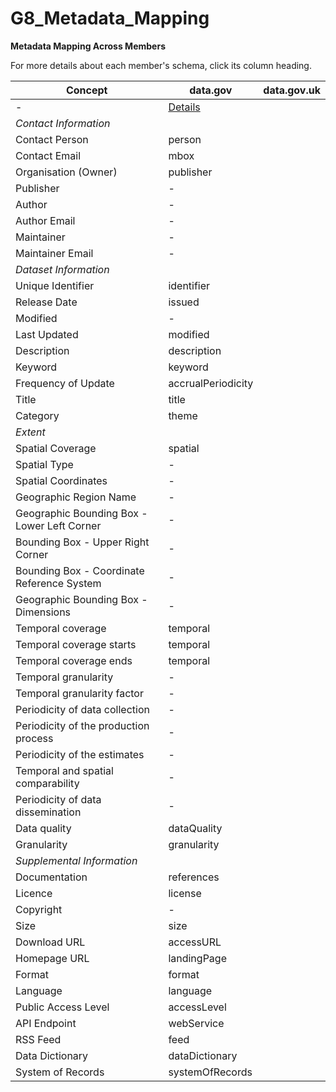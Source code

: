 G8_Metadata_Mapping
===================

**Metadata Mapping Across Members**

For more details about each member's schema, click its column heading.

Concept | data.gov | data.gov.uk
------- | -------- | -----------
- | [Details](/USmetadata.md) | 
*Contact Information* | |
Contact Person | person | 
Contact Email | mbox | 
Organisation (Owner) | publisher | 
Publisher | - |
Author | - |
Author Email | - |
Maintainer | - |
Maintainer Email | - |
*Dataset Information* | |
Unique Identifier | identifier |
Release Date | issued | 
Modified | - |
Last Updated | modified | 
Description | description | 
Keyword | keyword | 
Frequency of Update | accrualPeriodicity |
Title | title | 
Category | theme |
*Extent* | |
Spatial Coverage | spatial |
Spatial Type | - |
Spatial Coordinates | - |
Geographic Region  Name | - |
Geographic Bounding Box - Lower Left Corner | - |
Bounding Box - Upper Right Corner   | - |
Bounding Box - Coordinate Reference System | - |  
Geographic Bounding Box - Dimensions   | - |
Temporal coverage | temporal |
Temporal coverage starts  | temporal |
Temporal coverage ends | temporal |
Temporal granularity | - |
Temporal granularity factor | - |
Periodicity of data collection | - |
Periodicity of the production process | - |
Periodicity of the estimates | - |
Temporal and spatial comparability | - |
Periodicity of data dissemination | - |
Data quality | dataQuality |
Granularity | granularity |
*Supplemental Information* | |
Documentation | references |  
Licence | license | 
Copyright | - |
Size | size | 
Download URL | accessURL |
Homepage URL | landingPage |
Format | format |
Language | language |
Public Access Level | accessLevel | 
API Endpoint | webService |
RSS Feed | feed |
Data Dictionary | dataDictionary |
System of Records | systemOfRecords |

